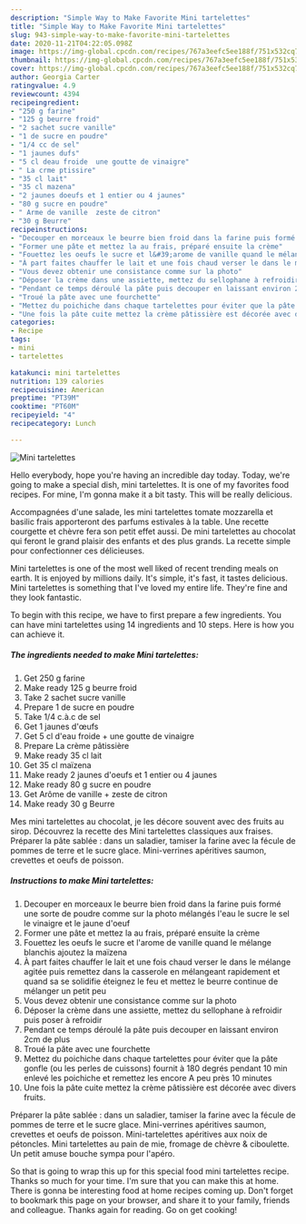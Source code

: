 ```yaml
---
description: "Simple Way to Make Favorite Mini tartelettes"
title: "Simple Way to Make Favorite Mini tartelettes"
slug: 943-simple-way-to-make-favorite-mini-tartelettes
date: 2020-11-21T04:22:05.098Z
image: https://img-global.cpcdn.com/recipes/767a3eefc5ee188f/751x532cq70/mini-tartelettes-photo-principale-de-la-recette.jpg
thumbnail: https://img-global.cpcdn.com/recipes/767a3eefc5ee188f/751x532cq70/mini-tartelettes-photo-principale-de-la-recette.jpg
cover: https://img-global.cpcdn.com/recipes/767a3eefc5ee188f/751x532cq70/mini-tartelettes-photo-principale-de-la-recette.jpg
author: Georgia Carter
ratingvalue: 4.9
reviewcount: 4394
recipeingredient:
- "250 g farine"
- "125 g beurre froid"
- "2 sachet sucre vanille"
- "1 de sucre en poudre"
- "1/4 cc de sel"
- "1 jaunes dufs"
- "5 cl deau froide  une goutte de vinaigre"
- " La crme ptissire"
- "35 cl lait"
- "35 cl mazena"
- "2 jaunes doeufs et 1 entier ou 4 jaunes"
- "80 g sucre en poudre"
- " Arme de vanille  zeste de citron"
- "30 g Beurre"
recipeinstructions:
- "Decouper en morceaux le beurre bien froid dans la farine puis formé une sorte de poudre comme sur la photo mélangés l&#39;eau le sucre le sel le vinaigre et le jaune d&#39;oeuf"
- "Former une pâte et mettez la au frais, préparé ensuite la crème"
- "Fouettez les oeufs le sucre et l&#39;arome de vanille quand le mélange blanchis ajoutez la maïzena"
- "À part faites chauffer le lait et une fois chaud verser le dans le mélange agitée puis remettez dans la casserole en mélangeant rapidement et quand sa se solidifie éteignez le feu et mettez le beurre continue de mélanger un petit peu"
- "Vous devez obtenir une consistance comme sur la photo"
- "Déposer la crème dans une assiette, mettez du sellophane à refroidir puis poser à refroidir"
- "Pendant ce temps déroulé la pâte puis decouper en laissant environ 2cm de plus"
- "Troué la pâte avec une fourchette"
- "Mettez du poichiche dans chaque tartelettes pour éviter que la pâte gonfle (ou les perles de cuissons) fournit à 180 degrés pendant 10 min enlevé les poichiche et remettez les encore A peu près 10 minutes"
- "Une fois la pâte cuite mettez la crème pâtissière est décorée avec divers fruits."
categories:
- Recipe
tags:
- mini
- tartelettes

katakunci: mini tartelettes 
nutrition: 139 calories
recipecuisine: American
preptime: "PT39M"
cooktime: "PT60M"
recipeyield: "4"
recipecategory: Lunch

---
```



![Mini tartelettes](https://img-global.cpcdn.com/recipes/767a3eefc5ee188f/751x532cq70/mini-tartelettes-photo-principale-de-la-recette.jpg)

Hello everybody, hope you're having an incredible day today. Today, we're going to make a special dish, mini tartelettes. It is one of my favorites food recipes. For mine, I'm gonna make it a bit tasty. This will be really delicious.

Accompagnées d&#39;une salade, les mini tartelettes tomate mozzarella et basilic frais apporteront des parfums estivales à la table. Une recette courgette et chèvre fera son petit effet aussi. De mini tartelettes au chocolat qui feront le grand plaisir des enfants et des plus grands. La recette simple pour confectionner ces délicieuses.

Mini tartelettes is one of the most well liked of recent trending meals on earth. It is enjoyed by millions daily. It's simple, it's fast, it tastes delicious. Mini tartelettes is something that I've loved my entire life. They're fine and they look fantastic.


To begin with this recipe, we have to first prepare a few ingredients. You can have mini tartelettes using 14 ingredients and 10 steps. Here is how you can achieve it.

<!--inarticleads1-->

##### The ingredients needed to make Mini tartelettes:

1. Get 250 g farine
1. Make ready 125 g beurre froid
1. Take 2 sachet sucre vanille
1. Prepare 1 de sucre en poudre
1. Take 1/4 c.à.c de sel
1. Get 1 jaunes d&#39;œufs
1. Get 5 cl d&#39;eau froide + une goutte de vinaigre
1. Prepare  La crème pâtissière
1. Make ready 35 cl lait
1. Get 35 cl maïzena
1. Make ready 2 jaunes d&#39;oeufs et 1 entier ou 4 jaunes
1. Make ready 80 g sucre en poudre
1. Get  Arôme de vanille + zeste de citron
1. Make ready 30 g Beurre


Mes mini tartelettes au chocolat, je les décore souvent avec des fruits au sirop. Découvrez la recette des Mini tartelettes classiques aux fraises. Préparer la pâte sablée : dans un saladier, tamiser la farine avec la fécule de pommes de terre et le sucre glace. Mini-verrines apéritives saumon, crevettes et oeufs de poisson. 

<!--inarticleads2-->

##### Instructions to make Mini tartelettes:

1. Decouper en morceaux le beurre bien froid dans la farine puis formé une sorte de poudre comme sur la photo mélangés l&#39;eau le sucre le sel le vinaigre et le jaune d&#39;oeuf
1. Former une pâte et mettez la au frais, préparé ensuite la crème
1. Fouettez les oeufs le sucre et l&#39;arome de vanille quand le mélange blanchis ajoutez la maïzena
1. À part faites chauffer le lait et une fois chaud verser le dans le mélange agitée puis remettez dans la casserole en mélangeant rapidement et quand sa se solidifie éteignez le feu et mettez le beurre continue de mélanger un petit peu
1. Vous devez obtenir une consistance comme sur la photo
1. Déposer la crème dans une assiette, mettez du sellophane à refroidir puis poser à refroidir
1. Pendant ce temps déroulé la pâte puis decouper en laissant environ 2cm de plus
1. Troué la pâte avec une fourchette
1. Mettez du poichiche dans chaque tartelettes pour éviter que la pâte gonfle (ou les perles de cuissons) fournit à 180 degrés pendant 10 min enlevé les poichiche et remettez les encore A peu près 10 minutes
1. Une fois la pâte cuite mettez la crème pâtissière est décorée avec divers fruits.


Préparer la pâte sablée : dans un saladier, tamiser la farine avec la fécule de pommes de terre et le sucre glace. Mini-verrines apéritives saumon, crevettes et oeufs de poisson. Mini-tartelettes apéritives aux noix de pétoncles. Mini tartelettes au pain de mie, fromage de chèvre &amp; ciboulette. Un petit amuse bouche sympa pour l&#39;apéro. 

So that is going to wrap this up for this special food mini tartelettes recipe. Thanks so much for your time. I'm sure that you can make this at home. There is gonna be interesting food at home recipes coming up. Don't forget to bookmark this page on your browser, and share it to your family, friends and colleague. Thanks again for reading. Go on get cooking!

